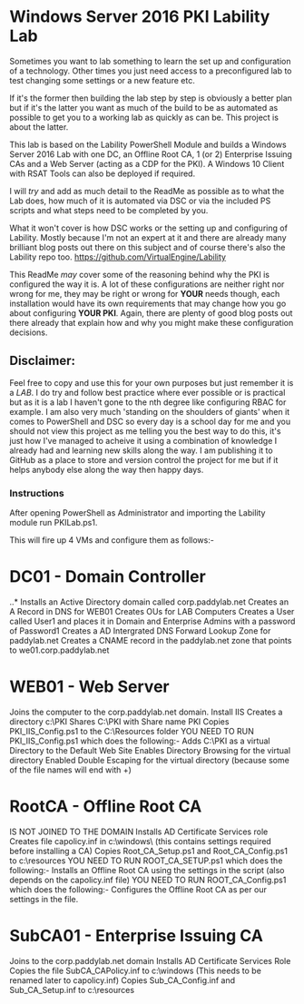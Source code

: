 # Windows Server 2016 PKI Lability Lab

Sometimes you want to lab something to learn the set up and configuration of a technology.  Other times you just need access to a preconfigured lab to test changing some settings or a new feature etc.

If it's the former then building the lab step by step is obviously a better plan but if it's the latter you want as much of the build to be as automated as possible to get you to a working lab as quickly as can be. This project is about the latter.

This lab is based on the Lability PowerShell Module and builds a Windows Server 2016 Lab with one DC, an Offline Root CA, 1 (or 2) Enterprise Issuing CAs and a Web Server (acting as a CDP for the PKI). A Windows 10 Client with RSAT Tools can also be deployed if required.

I will *try* and add as much detail to the ReadMe as possible as to what the Lab does, how much of it is automated via DSC or via the included PS scripts and what steps need to be completed by you.

What it won't cover is how DSC works or the setting up and configuring of Lability. Mostly because I'm not an expert at it and there are already many brilliant blog posts out there on this subject and of course there's also the Lability repo too. https://github.com/VirtualEngine/Lability

This ReadMe *may* cover some of the reasoning behind why the PKI is configured the way it is.  A lot of these configurations are neither right nor wrong for me, they may be right or wrong for **YOUR** needs though, each installation would have its own requirements that may change how you go about configuring **YOUR PKI**. Again, there are plenty of good blog posts out there already that explain how and why you might make these configuration decisions.

## Disclaimer:
Feel free to copy and use this for your own purposes but just remember it is a _LAB_. I do try and follow best practice where ever possible or is practical but as it is a lab I haven't gone to the nth degree like configuring RBAC for example.  I am also very much 'standing on the shoulders of giants' when it comes to PowerShell and DSC so every day is a school day for me and you should not view this project as me telling you the best way to do this, it's just how I've managed to acheive it using a combination of knowledge I already had and learning new skills along the way. I am publishing it to GitHub as a place to store and version control the project for me but if it helps anybody else along the way then happy days.

### Instructions

After opening PowerShell as Administrator and importing the Lability module run PKILab.ps1.

This will fire up 4 VMs and configure them as follows:-

# DC01 - Domain Controller
..* Installs an Active Directory domain called corp.paddylab.net
Creates an A Record in DNS for WEB01
Creates OUs for LAB Computers
Creates a User called User1 and places it in Domain and Enterprise Admins with a password of Password1
Creates a AD Intergrated DNS Forward Lookup Zone for paddylab.net
Creates a CNAME record in the paddylab.net zone that points to we01.corp.paddylab.net

# WEB01 - Web Server
Joins the computer to the corp.paddylab.net domain.
Install IIS
Creates a directory c:\PKI
Shares C:\PKI with Share name PKI
Copies PKI_IIS_Config.ps1 to the C:\Resources folder
YOU NEED TO RUN PKI_IIS_Config.ps1 which does the following:-
Adds C:\PKI as a virtual Directory to the Default Web Site
Enables Directory Browsing for the virtual directory
Enabled Double Escaping for the virtual directory (because some of the file names will end with +)

# RootCA - Offline Root CA
IS NOT JOINED TO THE DOMAIN
Installs AD Certificate Services role
Creates file capolicy.inf in c:\windows\ (this contains settings required before installing a CA)
Copies Root_CA_Setup.ps1 and Root_CA_Config.ps1 to c:\resources
YOU NEED TO RUN ROOT_CA_SETUP.ps1 which does the following:-
Installs an Offline Root CA using the settings in the script (also depends on the capolicy.inf file)
YOU NEED TO RUN ROOT_CA_Config.ps1 which does the following:-
Configures the Offline Root CA as per our settings in the file.

# SubCA01 - Enterprise Issuing CA
Joins to the corp.paddylab.net domain
Installs AD Certificate Services Role
Copies the file SubCA_CAPolicy.inf to c:\windows (This needs to be renamed later to capolicy.inf)
Copies Sub_CA_Config.inf and Sub_CA_Setup.inf to c:\resources